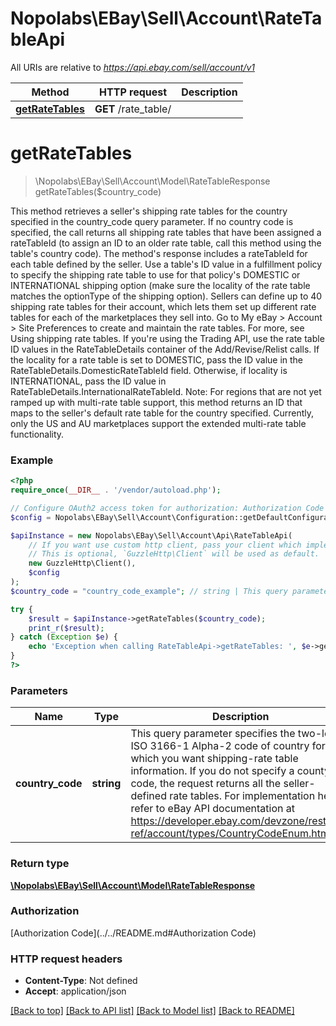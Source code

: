 # Nopolabs\EBay\Sell\Account\RateTableApi

All URIs are relative to *https://api.ebay.com/sell/account/v1*

Method | HTTP request | Description
------------- | ------------- | -------------
[**getRateTables**](RateTableApi.md#getRateTables) | **GET** /rate_table/ | 


# **getRateTables**
> \Nopolabs\EBay\Sell\Account\Model\RateTableResponse getRateTables($country_code)



This method retrieves a seller's shipping rate tables for the country specified in the country_code query parameter. If no country code is specified, the call returns all shipping rate tables that have been assigned a rateTableId (to assign an ID to an older rate table, call this method using the table's country code). The method's response includes a rateTableId for each table defined by the seller. Use a table's ID value in a fulfillment policy to specify the shipping rate table to use for that policy's DOMESTIC or INTERNATIONAL shipping option (make sure the locality of the rate table matches the optionType of the shipping option). Sellers can define up to 40 shipping rate tables for their account, which lets them set up different rate tables for each of the marketplaces they sell into. Go to My eBay &gt; Account &gt; Site Preferences to create and maintain the rate tables. For more, see Using shipping rate tables. If you're using the Trading API, use the rate table ID values in the RateTableDetails container of the Add/Revise/Relist calls. If the locality for a rate table is set to DOMESTIC, pass the ID value in the RateTableDetails.DomesticRateTableId field. Otherwise, if locality is INTERNATIONAL, pass the ID value in RateTableDetails.InternationalRateTableId. Note: For regions that are not yet ramped up with multi-rate table support, this method returns an ID that maps to the seller's default rate table for the country specified. Currently, only the US and AU marketplaces support the extended multi-rate table functionality.

### Example
```php
<?php
require_once(__DIR__ . '/vendor/autoload.php');

// Configure OAuth2 access token for authorization: Authorization Code
$config = Nopolabs\EBay\Sell\Account\Configuration::getDefaultConfiguration()->setAccessToken('YOUR_ACCESS_TOKEN');

$apiInstance = new Nopolabs\EBay\Sell\Account\Api\RateTableApi(
    // If you want use custom http client, pass your client which implements `GuzzleHttp\ClientInterface`.
    // This is optional, `GuzzleHttp\Client` will be used as default.
    new GuzzleHttp\Client(),
    $config
);
$country_code = "country_code_example"; // string | This query parameter specifies the two-letter ISO 3166-1 Alpha-2 code of country for which you want shipping-rate table information. If you do not specify a county code, the request returns all the seller-defined rate tables. For implementation help, refer to eBay API documentation at https://developer.ebay.com/devzone/rest/api-ref/account/types/CountryCodeEnum.html

try {
    $result = $apiInstance->getRateTables($country_code);
    print_r($result);
} catch (Exception $e) {
    echo 'Exception when calling RateTableApi->getRateTables: ', $e->getMessage(), PHP_EOL;
}
?>
```

### Parameters

Name | Type | Description  | Notes
------------- | ------------- | ------------- | -------------
 **country_code** | **string**| This query parameter specifies the two-letter ISO 3166-1 Alpha-2 code of country for which you want shipping-rate table information. If you do not specify a county code, the request returns all the seller-defined rate tables. For implementation help, refer to eBay API documentation at https://developer.ebay.com/devzone/rest/api-ref/account/types/CountryCodeEnum.html | [optional]

### Return type

[**\Nopolabs\EBay\Sell\Account\Model\RateTableResponse**](../Model/RateTableResponse.md)

### Authorization

[Authorization Code](../../README.md#Authorization Code)

### HTTP request headers

 - **Content-Type**: Not defined
 - **Accept**: application/json

[[Back to top]](#) [[Back to API list]](../../README.md#documentation-for-api-endpoints) [[Back to Model list]](../../README.md#documentation-for-models) [[Back to README]](../../README.md)

